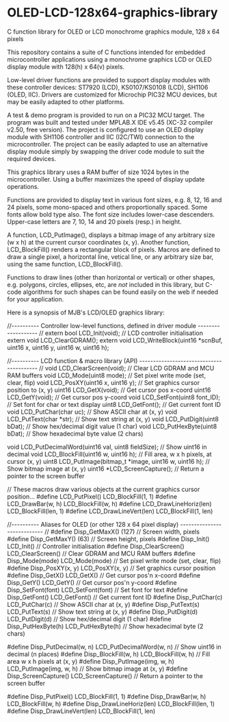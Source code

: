 # OLED-LCD-128x64-graphics-library
C function library for OLED or LCD monochrome graphics module, 128 x 64 pixels

This repository contains a suite of C functions intended for embedded microcontroller applications
using a monochrome graphics LCD or OLED display module with 128(h) x 64(v) pixels.

Low-level driver functions are provided to support display modules with these controller devices:
ST7920 (LCD), KS0107/KS0108 (LCD), SH1106 (OLED, IIC).  Drivers are customized for Microchip PIC32
MCU devices, but may be easily adapted to other platforms.

A test & demo program is provided to run on a PIC32 MCU target. The program was built and tested
under MPLAB.X IDE v5.45 (XC-32 compiler v2.50, free version). The project is configured to use an
OLED display module with SH1106 controller and IIC (I2C/TWI) connection to the microcontroller.
The project can be easily adapted to use an alternative display module simply by swapping the
driver code module to suit the required devices.

This graphics library uses a RAM buffer of size 1024 bytes in the microcontroller. Using a buffer
maximizes the speed of display update operations.

Functions are provided to display text in various font sizes, e.g. 8, 12, 16 and 24 pixels, some
mono-spaced and others proportionally spaced. Some fonts allow bold type also. The font size
includes lower-case descenders. Upper-case letters are 7, 10, 14 and 20 pixels (resp.) in height.

A function, LCD_PutImage(), displays a bitmap image of any arbitrary size (w x h) at the current
cursor coordinates (x, y). Another function, LCD_BlockFill() renders a rectangular block of pixels.
Macros are defined to draw a single pixel, a horizontal line, vetical line, or any arbitrary size
bar, using the same function, LCD_BlockFill().

Functions to draw lines (other than horizontal or vertical) or other shapes, e.g. polygons, circles,
ellipses, etc, are *not* included in this library, but C-code algorithms for such shapes can be
found easily on the web if needed for your application.

Here is a synopsis of MJB's LCD/OLED graphics library:

//---------- Controller low-level functions, defined in driver module -------------------
//
extern  bool  LCD_Init(void);      // LCD controller initialisation
extern  void  LCD_ClearGDRAM();
extern  void  LCD_WriteBlock(uint16 *scnBuf, uint16 x, uint16 y, uint16 w, uint16 h);

//---------- LCD function & macro library (API) -----------------------------------------
//
void    LCD_ClearScreen(void);            // Clear LCD GDRAM and MCU RAM buffers
void    LCD_Mode(uint8 mode);             // Set pixel write mode (set, clear, flip)
void    LCD_PosXY(uint16 x, uint16 y);    // Set graphics cursor position to (x, y)
uint16  LCD_GetX(void);                   // Get cursor pos x-coord
uint16  LCD_GetY(void);                   // Get cursor pos y-coord
void    LCD_SetFont(uint8 font_ID);       // Set font for char or text display
uint8   LCD_GetFont();                    // Get current font ID
void    LCD_PutChar(char uc);             // Show ASCII char at (x, y)
void    LCD_PutText(char *str);           // Show text string at (x, y)
void    LCD_PutDigit(uint8 bDat);         // Show hex/decimal digit value (1 char)
void    LCD_PutHexByte(uint8 bDat);       // Show hexadecimal byte value (2 chars)

void    LCD_PutDecimalWord(uint16 val, uint8 fieldSize);  // Show uint16 in decimal
void    LCD_BlockFill(uint16 w, uint16 h);   // Fill area, w x h pixels, at cursor (x, y)
uint8   LCD_PutImage(bitmap_t *image, uint16 w, uint16 h);  // Show bitmap image at (x, y)
uint16 *LCD_ScreenCapture();              // Return a pointer to the screen buffer

// These macros draw various objects at the current graphics cursor position...
#define LCD_PutPixel()           LCD_BlockFill(1, 1)
#define LCD_DrawBar(w, h)        LCD_BlockFill(w, h)
#define LCD_DrawLineHoriz(len)   LCD_BlockFill(len, 1)
#define LCD_DrawLineVert(len)    LCD_BlockFill(1, len)

//---------- Aliases for OLED (or other 128 x 64 pixel display) ----------------------------
//
#define Disp_GetMaxX()      (127)                   // Screen width, pixels
#define Disp_GetMaxY()      (63)                    // Screen height, pixels
#define Disp_Init()         LCD_Init()              // Controller initialisation
#define Disp_ClearScreen()  LCD_ClearScreen()       // Clear GDRAM and MCU RAM buffers
#define Disp_Mode(mode)     LCD_Mode(mode)          // Set pixel write mode (set, clear, flip)
#define Disp_PosXY(x, y)    LCD_PosXY(x, y)         // Set graphics cursor position
#define Disp_GetX()         LCD_GetX()              // Get cursor pos'n x-coord
#define Disp_GetY()         LCD_GetY()              // Get cursor pos'n y-coord
#define Disp_SetFont(font)  LCD_SetFont(font)       // Set font for text
#define Disp_GetFont()      LCD_GetFont()           // Get current font ID
#define Disp_PutChar(c)     LCD_PutChar(c)          // Show ASCII char at (x, y)
#define Disp_PutText(s)     LCD_PutText(s)          // Show text string at (x, y)
#define Disp_PutDigit(d)    LCD_PutDigit(d)         // Show hex/decimal digit (1 char)
#define Disp_PutHexByte(h)  LCD_PutHexByte(h)       // Show hexadecimal byte (2 chars)

#define Disp_PutDecimal(w, n)     LCD_PutDecimalWord(w, n)  // Show uint16 in decimal (n places)
#define Disp_BlockFill(w, h)      LCD_BlockFill(w, h)       // Fill area w x h pixels at (x, y)
#define Disp_PutImage(img, w, h)  LCD_PutImage(img, w, h)   // Show bitmap image at (x, y)
#define Disp_ScreenCapture()      LCD_ScreenCapture()       // Return a pointer to the screen buffer

#define Disp_PutPixel()           LCD_BlockFill(1, 1)
#define Disp_DrawBar(w, h)        LCD_BlockFill(w, h)
#define Disp_DrawLineHoriz(len)   LCD_BlockFill(len, 1)
#define Disp_DrawLineVert(len)    LCD_BlockFill(1, len)

